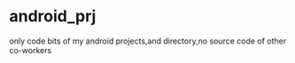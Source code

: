 # android_prj
only code bits of my android projects,and directory,no source code of other co-workers 
